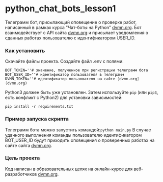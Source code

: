 # python_chat_bots_lesson1

Телеграмм бот, присылающий оповещение о проверке работ, написанный в рамках курса "Чат-боты на Python" [dvmn.org](dvmn.org).  Бот взаимодействует с API сайта [dvmn.org](dvmn.org) и присылает уведомления о сданных работах пользователю с идентификатором USER_ID.

### Как установить

Скачайте файлы проекта. Создайте файл .env с полями:
```
BOT_TOKEN=''# значение, полученное при регистрации телеграмм бота
BOT_USER_ID=''# идентификатор пользователя в телеграмм
DVMN_TOKEN=''# идентификатор пользователя на сайте [dvmn.org](dvmn.org)
```
Python3 должен быть уже установлен. 
Затем используйте `pip` (или `pip3`, есть конфликт с Python2) для установки зависимостей:
```
pip install -r requirements.txt
```

### Пример запуска скрипта

Телеграмм бота можно запустить командой:```python main.py```
В случае удачного выполнения команды пользователю идентификатором BOT_USER_ID будут приходить оповещения о проверенных  работах на сайте сайта [dvmn.org](dvmn.org).

### Цель проекта

Код написан в образовательных целях на онлайн-курсе для веб-разработчиков [dvmn.org](https://dvmn.org/).
